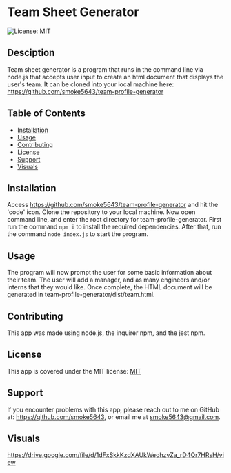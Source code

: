 # Team Sheet Generator

  ![License: MIT](https://img.shields.io/badge/License-MIT-yellow.svg)

  ## Desciption
  Team sheet generator is a program that runs in the command line via node.js that accepts user input to create an html document that displays the user's team. It can be cloned into your local machine here: https://github.com/smoke5643/team-profile-generator

  ## Table of Contents
  * [Installation](#installation)
  * [Usage](#usage)
  * [Contributing](#contributing)
  * [License](#license)
  * [Support](#support)
  * [Visuals](#visuals)
  
  ## Installation
  Access https://github.com/smoke5643/team-profile-generator and hit the 'code' icon. Clone the repository to your local machine. Now open command line, and enter the root directory for team-profile-generator. First run the command `npm i` to install the required dependencies. After that, run the command `node index.js` to start the program.

  ## Usage
  The program will now prompt the user for some basic information about their team. The user will add a manager, and as many engineers and/or interns that they would like. Once complete, the HTML document will be generated in team-profile-generator/dist/team.html.

  ## Contributing
  This app was made using node.js, the inquirer npm, and the jest npm.

  ## License
  This app is covered under the MIT license: [MIT](https://opensource.org/licenses/MIT)

  ## Support
  If you encounter problems with this app, please reach out to me on GitHub at: https://github.com/smoke5643, or email me at smoke5643@gmail.com.

  ## Visuals

  https://drive.google.com/file/d/1dFxSkkKzdXAUkWeohzvZa_rD4Qr7HRsH/view
